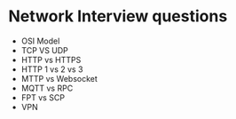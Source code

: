 # Network Interview questions 

* OSI Model
* TCP VS UDP
* HTTP vs HTTPS
* HTTP 1 vs 2 vs 3
* MTTP vs Websocket
* MQTT vs RPC
* FPT vs SCP
* VPN